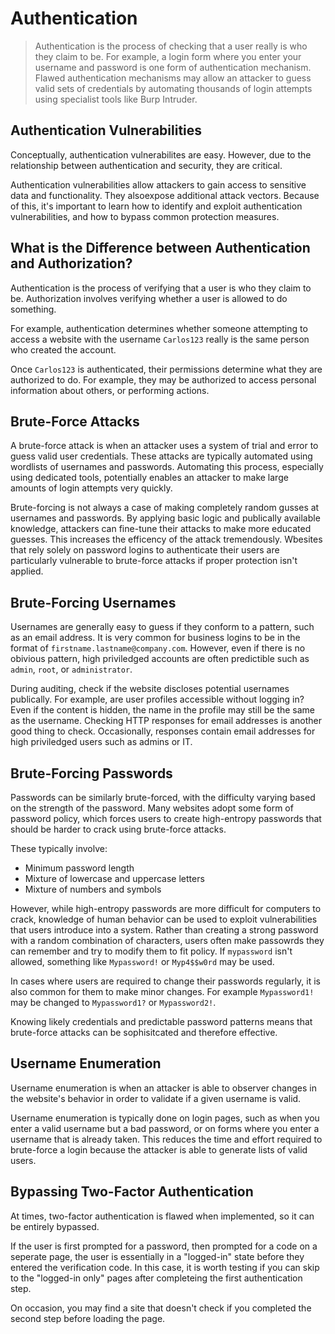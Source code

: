 # Authentication
> Authentication is the process of checking that a user really is who they claim to be. For example, a login form where you enter your username and password is one form of authentication mechanism. Flawed authentication mechanisms may allow an attacker to guess valid sets of credentials by automating thousands of login attempts using specialist tools like Burp Intruder.

## Authentication Vulnerabilities
Conceptually, authentication vulnerabilites are easy. However, due to the relationship between authentication and security, they are critical.

Authentication vulnerabilities allow attackers to gain access to sensitive data and functionality. They alsoexpose additional attack vectors. Because of this, it's important to learn how to identify and exploit authentication vulnerabilities, and how to bypass common protection measures.

## What is the Difference between Authentication and Authorization?
Authentication is the process of verifying that a user is who they claim to be. Authorization involves verifying whether a user is allowed to do something. 

For example, authentication determines whether someone attempting to access a website with the username `Carlos123` really is the same person who created the account.

Once `Carlos123` is authenticated, their permissions determine what they are authorized to do. For example, they may be authorized to access personal information about others, or performing actions.

## Brute-Force Attacks
A brute-force attack is when an attacker uses a system of trial and error to guess valid user credentials. These attacks are typically automated using wordlists of usernames and passwords. Automating this process, especially using dedicated tools, potentially enables an attacker to make large amounts of login attempts very quickly.

Brute-forcing is not always a case of making completely random gusses at usernames and passwords. By applying basic logic and publically available knowledge, attackers can fine-tune their attacks to make more educated guesses. This increases the efficency of the attack tremendously. Wbesites that rely solely on password logins to authenticate their users are particularly vulnerable to brute-force attacks if proper protection isn't applied. 

## Brute-Forcing Usernames
Usernames are generally easy to guess if they conform to a pattern, such as an email address. It is very common for business logins to be in the format of `firstname.lastname@company.com`. However, even if there is no obivious pattern, high priviledged accounts are often predictible such as `admin`, `root`, or `administrator`.

During auditing, check if the website discloses potential usernames publically. For example, are user profiles accessible without logging in? Even if the content is hidden, the name in the profile may still be the same as the username. Checking HTTP responses for email addresses is another good thing to check. Occasionally, responses contain email addresses for high priviledged users such as admins or IT.

## Brute-Forcing Passwords
Passwords can be similarly brute-forced, with the difficulty varying based on the strength of the password. Many websites adopt some form of password policy, which forces users to create high-entropy passwords that should be harder to crack using brute-force attacks.

These typically involve: 
- Minimum password length
- Mixture of lowercase and uppercase letters
- Mixture of numbers and symbols

However, while high-entropy passwords are more difficult for computers to crack, knowledge of human behavior can be used to exploit vulnerabilities that users introduce into a system. Rather than creating a strong password with a random combination of characters, users often make passowrds they can remember and try to modify them to fit policy. If `mypassword` isn't allowed, something like `Mypassword!` or `Myp4$$w0rd` may be used.

In cases where users are required to change their passwords regularly, it is also common for them to make minor changes. For example `Mypassword1!` may be changed to `Mypassword1?` or `Mypassword2!`.

Knowing likely credentials and predictable password patterns means that brute-force attacks can be sophisitcated and therefore effective.

## Username Enumeration
Username enumeration is when an attacker is able to observer changes in the website's behavior in order to validate if a given username is valid.

Username enumeration is typically done on login pages, such as when you enter a valid username but a bad password, or on forms where you enter a username that is already taken. This reduces the time and effort required to brute-force a login because the attacker is able to generate lists of valid users.

## Bypassing Two-Factor Authentication
At times, two-factor authentication is flawed when implemented, so it can be entirely bypassed.

If the user is first prompted for a password, then prompted for a code on a seperate page, the user is essentially in a "logged-in" state before they entered the verification code. In this case, it is worth testing if you can skip to the "logged-in only" pages after completeing the first authentication step. 

On occasion, you may find a site that doesn't check if you completed the second step before loading the page.